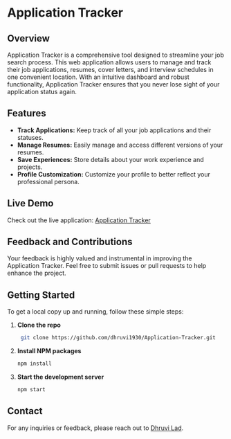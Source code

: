 # Application Tracker

## Overview

Application Tracker is a comprehensive tool designed to streamline your job search process. This web application allows users to manage and track their job applications, resumes, cover letters, and interview schedules in one convenient location. With an intuitive dashboard and robust functionality, Application Tracker ensures that you never lose sight of your application status again.

## Features

- **Track Applications:** Keep track of all your job applications and their statuses.
- **Manage Resumes:** Easily manage and access different versions of your resumes.
- **Save Experiences:** Store details about your work experience and projects.
- **Profile Customization:** Customize your profile to better reflect your professional persona.

## Live Demo

Check out the live application: [Application Tracker](https://application-tracker-roan.vercel.app/)

## Feedback and Contributions

Your feedback is highly valued and instrumental in improving the Application Tracker. Feel free to submit issues or pull requests to help enhance the project. 

## Getting Started

To get a local copy up and running, follow these simple steps:

1. **Clone the repo**
    ```sh
     git clone https://github.com/dhruvi1930/Application-Tracker.git
    ```

2. **Install NPM packages**
    ```sh
    npm install
    ```

3. **Start the development server**
    ```sh
    npm start
    ```

## Contact

For any inquiries or feedback, please reach out to [Dhruvi Lad](mailto:dhruvihl369@gmail.com).
